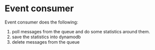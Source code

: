 # Event consumer

Event consumer does the following:

1. poll messages from the queue and do some statistics around them.
2. save the statistics into dynamodb
3. delete messages from the queue
